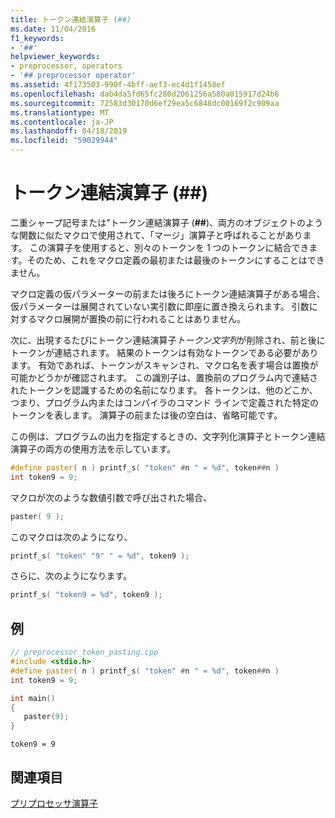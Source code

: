```yaml
---
title: トークン連結演算子 (##)
ms.date: 11/04/2016
f1_keywords:
- '##'
helpviewer_keywords:
- preprocessor, operators
- '## preprocessor operator'
ms.assetid: 4f173503-990f-4bff-aef3-ec4d1f1458ef
ms.openlocfilehash: dab4da5fd65fc280d2061256a580a015917d24b6
ms.sourcegitcommit: 72583d30170d6ef29ea5c6848dc00169f2c909aa
ms.translationtype: MT
ms.contentlocale: ja-JP
ms.lasthandoff: 04/18/2019
ms.locfileid: "59029944"
---
```

# <a name="token-pasting-operator-"></a>トークン連結演算子 (##)

二重シャープ記号または"トークン連結演算子 (**##**)、両方のオブジェクトのような関数に似たマクロで使用されて、「マージ」演算子と呼ばれることがあります。 この演算子を使用すると、別々のトークンを 1 つのトークンに結合できます。そのため、これをマクロ定義の最初または最後のトークンにすることはできません。

マクロ定義の仮パラメーターの前または後ろにトークン連結演算子がある場合、仮パラメーターは展開されていない実引数に即座に置き換えられます。 引数に対するマクロ展開が置換の前に行われることはありません。

次に、出現するたびにトークン連結演算子*トークン文字列*が削除され、前と後にトークンが連結されます。 結果のトークンは有効なトークンである必要があります。 有効であれば、トークンがスキャンされ、マクロ名を表す場合は置換が可能かどうかが確認されます。 この識別子は、置換前のプログラム内で連結されたトークンを認識するための名前になります。 各トークンは、他のどこか、つまり、プログラム内またはコンパイラのコマンド ラインで定義された特定のトークンを表します。 演算子の前または後の空白は、省略可能です。

この例は、プログラムの出力を指定するときの、文字列化演算子とトークン連結演算子の両方の使用方法を示しています。

```cpp
#define paster( n ) printf_s( "token" #n " = %d", token##n )
int token9 = 9;
```

マクロが次のような数値引数で呼び出された場合、

```cpp
paster( 9 );
```

このマクロは次のようになり、

```cpp
printf_s( "token" "9" " = %d", token9 );
```

さらに、次のようになります。

```cpp
printf_s( "token9 = %d", token9 );
```

## <a name="example"></a>例

```cpp
// preprocessor_token_pasting.cpp
#include <stdio.h>
#define paster( n ) printf_s( "token" #n " = %d", token##n )
int token9 = 9;

int main()
{
   paster(9);
}
```

```Output
token9 = 9
```

## <a name="see-also"></a>関連項目

[プリプロセッサ演算子](../preprocessor/preprocessor-operators.md)